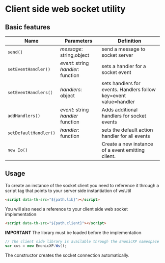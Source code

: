 # Client side web socket utility #

## Basic features ##

| **Name** | **Parameters** | **Definition**
| -------- | --------------- | -------------|
| `send()` | *message*: string,object | send a message to socket server |
| `setEventHandler()` | *event*: string *handler*: function | sets a handler for a socket event |
| `setEventHandlers()` | *handlers*: object | sets handlers for events. Handlers follow key=event value=handler |
| `addHandlers()` | *event*: string *handler* function | Adds additional handlers for socket events |
| `setDefaultHandler()` | *handler*: function | sets the default action handler for all events |
| `new Io()` | | Create a new instance of a event emitting client. 

## Usage ##

To create an instance of the socket client you need to reference it through a script tag that points to your server side instantiation of wsUtil

```html
<script data-th-src="${path.lib}"></script>
```

You will also need a reference to your client side web socket implementation

```html
<script data-th-src="${path.client}"></script>
```

**IMPORTANT** The library must be loaded before the implementation

```javascript
// The client side library is available through the EnonicXP namespace
var cws = new EnonicXP.Ws();
```

The constructor creates the socket connection automatically.

